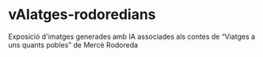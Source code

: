 # vAIatges-rodoredians
Exposició d'imatges generades amb IA associades als contes de “Viatges a uns quants pobles” de Mercè Rodoreda
